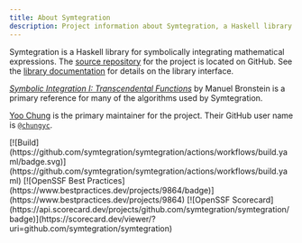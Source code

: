 ```yaml
---
title: About Symtegration
description: Project information about Symtegration, a Haskell library for symbolic integration.
---
```


Symtegration is a Haskell library for symbolically integrating mathematical expressions.
The [source repository] for the project is located on GitHub.
See the [library documentation] for details on the library interface.

[source repository]: https://github.com/symtegration/symtegration

[library documentation]: https://doc.symtegration.dev/symtegration-0.3.0/Symtegration.html

_[Symbolic Integration I: Transcendental Functions]_ by Manuel Bronstein is a primary reference
for many of the algorithms used by Symtegration.

[Symbolic Integration I: Transcendental Functions]: https://doi.org/10.1007/b138171

[Yoo Chung] is the primary maintainer for the project.  Their GitHub user name is [`@chungyc`][github-username].

[Yoo Chung]: https://chungyc.org/

[github-username]: https://github.com/chungyc

<div class="badges">
[![Build](https://github.com/symtegration/symtegration/actions/workflows/build.yaml/badge.svg)](https://github.com/symtegration/symtegration/actions/workflows/build.yaml)
[![OpenSSF Best Practices](https://www.bestpractices.dev/projects/9864/badge)](https://www.bestpractices.dev/projects/9864)
[![OpenSSF Scorecard](https://api.scorecard.dev/projects/github.com/symtegration/symtegration/badge)](https://scorecard.dev/viewer/?uri=github.com/symtegration/symtegration)
</div>
